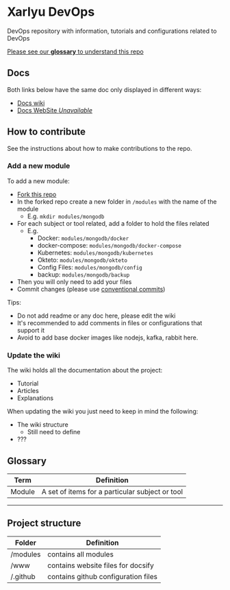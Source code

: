# Xarlyu DevOps

DevOps repository with information, tutorials and configurations related to DevOps

[Please see our **glossary** to understand this repo](#glossary)


## Docs

Both links below have the same doc only displayed in different ways:

-   [Docs wiki](https://github.com/Xarlyu/devops/wiki)
-   [Docs WebSite *Unavailable*](https://Xarlyu.github.io/devops)

## How to contribute

See the instructions about how to make contributions to the repo.

### Add a new module

To add a new module:

-   [Fork this repo](https://github.com/Xarlyu/devops/fork?fragment=1)
-   In the forked repo create a new folder in `/modules` with the name of the module
    -   E.g. `mkdir modules/mongodb`
-   For each subject or tool related, add a folder to hold the files related
    -   E.g.
        -   Docker: `modules/mongodb/docker`
        -   docker-compose: `modules/mongodb/docker-compose`
        -   Kubernetes: `modules/mongodb/kubernetes`
        -   Okteto: `modules/mongodb/okteto`
        -   Config Files: `modules/mongodb/config`
        -   backup: `modules/mongodb/backup`
-   Then you will only need to add your files
-   Commit changes (please use [conventional commits](https://www.conventionalcommits.org/en/v1.0.0/))

Tips:
-   Do not add readme or any doc here, please edit the wiki
-   It's recommended to add comments in files or configurations that support it
-   Avoid to add base docker images like nodejs, kafka, rabbit here.

### Update the wiki

The wiki holds all the documentation about the project:
-   Tutorial
-   Articles
-   Explanations

When updating the wiki you just need to keep in mind the following:

-   The wiki structure
    -   Still need to define
-   ???

## Glossary

| Term  | Definition  |
| ------------ | ------------ |
| Module  | A set of items for a particular subject or tool  |

---

## Project structure

| Folder  | Definition  |
| ------------ | ------------ |
| /modules  | contains all modules  |
| /www  | contains website files for docsify  |
| /.github  | contains github configuration files  |
